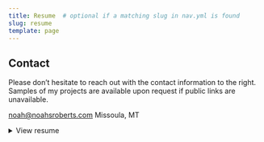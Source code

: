 ```yaml
---
title: Resume  # optional if a matching slug in nav.yml is found
slug: resume
template: page
---
```


## Contact

Please don’t hesitate to reach out with the contact information to the right. Samples of my projects are available upon request if public links are unavailable.

noah@noahsroberts.com
Missoula, MT

<details>
<summary>View resume</summary>

> The file viewer will go here.

</details>

